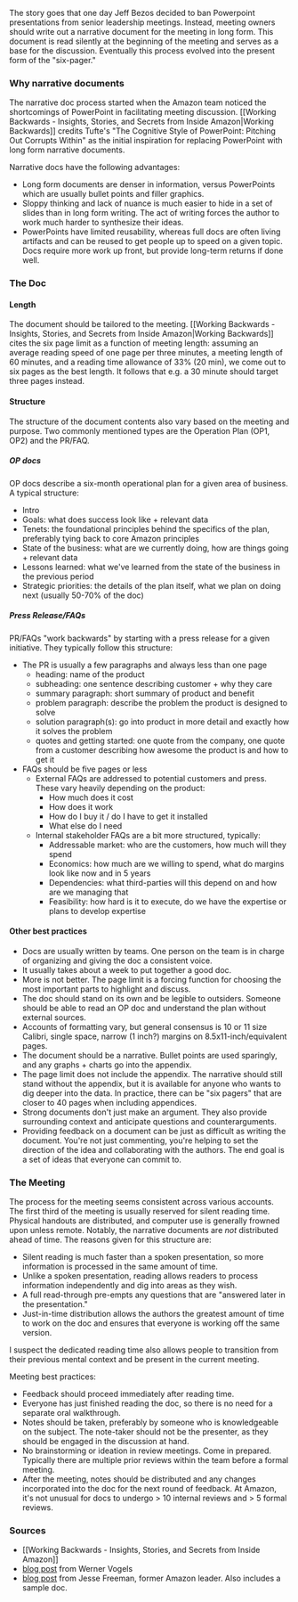 The story goes that one day Jeff Bezos decided to ban Powerpoint presentations from senior leadership meetings.  Instead, meeting owners should write out a narrative document for the meeting in long form.  This document is read silently at the beginning of the meeting and serves as a base for the discussion.  Eventually this process evolved into the present form of the "six-pager."

### Why narrative documents
The narrative doc process started when the Amazon team noticed the shortcomings of PowerPoint in facilitating meeting discussion.  [[Working Backwards - Insights, Stories, and Secrets from Inside Amazon|Working Backwards]] credits Tufte's "The Cognitive Style of PowerPoint: Pitching Out Corrupts Within" as the initial inspiration for replacing PowerPoint with long form narrative documents.

Narrative docs have the following advantages:
- Long form documents are denser in information, versus PowerPoints which are usually bullet points and filler graphics.
- Sloppy thinking and lack of nuance is much easier to hide in a set of slides than in long form writing.  The act of writing forces the author to work much harder to synthesize their ideas.
- PowerPoints have limited reusability, whereas full docs are often living artifacts and can be reused to get people up to speed on a given topic.  Docs require more work up front, but provide long-term returns if done well.

### The Doc
#### Length
The document should be tailored to the meeting.  [[Working Backwards - Insights, Stories, and Secrets from Inside Amazon|Working Backwards]] cites the six page limit as a function of meeting length: assuming an average reading speed of one page per three minutes, a meeting length of 60 minutes, and a reading time allowance of 33% (20 min), we come out to six pages as the best length.  It follows that e.g. a 30 minute should target three pages instead.

#### Structure
The structure of the document contents also vary based on the meeting and purpose.  Two commonly mentioned types are the Operation Plan (OP1, OP2) and the PR/FAQ.

##### OP docs
OP docs describe a six-month operational plan for a given area of business.  A typical structure:
- Intro
- Goals: what does success look like + relevant data
- Tenets: the foundational principles behind the specifics of the plan, preferably tying back to core Amazon principles
- State of the business: what are we currently doing, how are things going + relevant data
- Lessons learned: what we've learned from the state of the business in the previous period
- Strategic priorities: the details of the plan itself, what we plan on doing next (usually 50-70% of the doc)

##### Press Release/FAQs
PR/FAQs "work backwards" by starting with a press release for a given initiative.  They typically follow this structure:
- The PR is usually a few paragraphs and always less than one page
	- heading: name of the product
	- subheading: one sentence describing customer + why they care
	- summary paragraph: short summary of product and benefit
	- problem paragraph: describe the problem the product is designed to solve
	- solution paragraph(s): go into product in more detail and exactly how it solves the problem
	- quotes and getting started: one quote from the company, one quote from a customer describing how awesome the product is and how to get it
- FAQs should be five pages or less
	- External FAQs are addressed to potential customers and press.  These vary heavily depending on the product:
		- How much does it cost
		- How does it work
		- How do I buy it / do I have to get it installed
		- What else do I need
	- Internal stakeholder FAQs are a bit more structured, typically:
		- Addressable market: who are the customers, how much will they spend
		- Economics: how much are we willing to spend, what do margins look like now and in 5 years
		- Dependencies: what third-parties will this depend on and how are we managing that
		- Feasibility: how hard is it to execute, do we have the expertise or plans to develop expertise

#### Other best practices
- Docs are usually written by teams.  One person on the team is in charge of organizing and giving the doc a consistent voice.
- It usually takes about a week to put together a good doc.
- More is not better.  The page limit is a forcing function for choosing the most important parts to highlight and discuss.
- The doc should stand on its own and be legible to outsiders.  Someone should be able to read an OP doc and understand the plan without external sources.
- Accounts of formatting vary, but general consensus is 10 or 11 size Calibri, single space, narrow (1 inch?) margins on 8.5x11-inch/equivalent pages.
- The document should be a narrative.  Bullet points are used sparingly, and any graphs + charts go into the appendix.
- The page limit does not include the appendix.  The narrative should still stand without the appendix, but it is available for anyone who wants to dig deeper into the data.  In practice, there can be "six pagers" that are closer to 40 pages when including appendices.
- Strong documents don't just make an argument.  They also provide surrounding context and anticipate questions and counterarguments.
- Providing feedback on a document can be just as difficult as writing the document.  You're not just commenting, you're helping to set the direction of the idea and collaborating with the authors.  The end goal is a set of ideas that everyone can commit to.

### The Meeting
The process for the meeting seems consistent across various accounts.  The first third of the meeting is usually reserved for silent reading time.  Physical handouts are distributed, and computer use is generally frowned upon unless remote.  Notably, the narrative documents are *not* distributed ahead of time.  The reasons given for this structure are:
- Silent reading is much faster than a spoken presentation, so more information is processed in the same amount of time.
- Unlike a spoken presentation, reading allows readers to process information independently and dig into areas as they wish.
- A full read-through pre-empts any questions that are "answered later in the presentation."
- Just-in-time distribution allows the authors the greatest amount of time to work on the doc and ensures that everyone is working off the same version.

I suspect the dedicated reading time also allows people to transition from their previous mental context and be present in the current meeting.

Meeting best practices:
- Feedback should proceed immediately after reading time.  
- Everyone has just finished reading the doc, so there is no need for a separate oral walkthrough.
- Notes should be taken, preferably by someone who is knowledgeable on the subject.  The note-taker should not be the presenter, as they should be engaged in the discussion at hand.
- No brainstorming or ideation in review meetings.  Come in prepared.  Typically there are multiple prior reviews within the team before a formal meeting.
- After the meeting, notes should be distributed and any changes incorporated into the doc for the next round of feedback.  At Amazon, it's not unusual for docs to undergo > 10 internal reviews and > 5 formal reviews.

### Sources
- [[Working Backwards - Insights, Stories, and Secrets from Inside Amazon]]
- [blog post](https://www.allthingsdistributed.com/2006/11/working_backwards.html) from Werner Vogels
- [blog post](https://writingcooperative.com/the-anatomy-of-an-amazon-6-pager-fc79f31a41c9) from Jesse Freeman, former Amazon leader.  Also includes a sample doc.